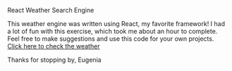 React Weather Search Engine

This weather engine was written using React, my favorite framework! I had a lot of fun with this exercise, which took me about an hour to complete. Feel free to make suggestions and use this code for your own projects.
[Click here to check the weather](https://weather-search-engine-react.netlify.app/)

Thanks for stopping by,
Eugenia
